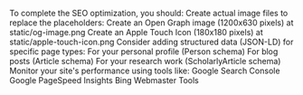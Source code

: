 To complete the SEO optimization, you should:
Create actual image files to replace the placeholders:
Create an Open Graph image (1200x630 pixels) at static/og-image.png
Create an Apple Touch Icon (180x180 pixels) at static/apple-touch-icon.png
Consider adding structured data (JSON-LD) for specific page types:
For your personal profile (Person schema)
For blog posts (Article schema)
For your research work (ScholarlyArticle schema)
Monitor your site's performance using tools like:
Google Search Console
Google PageSpeed Insights
Bing Webmaster Tools